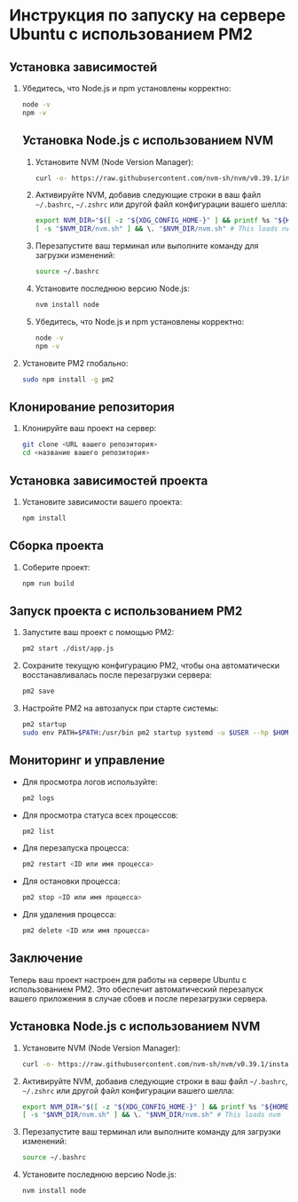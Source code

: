 # Инструкция по запуску на сервере Ubuntu с использованием PM2

## Установка зависимостей

1. Убедитесь, что Node.js и npm установлены корректно:
    ```bash
    node -v
    npm -v
    ```
    ## Установка Node.js с использованием NVM

    1. Установите NVM (Node Version Manager):
        ```bash
        curl -o- https://raw.githubusercontent.com/nvm-sh/nvm/v0.39.1/install.sh | bash
        ```

    2. Активируйте NVM, добавив следующие строки в ваш файл `~/.bashrc`, `~/.zshrc` или другой файл конфигурации вашего шелла:
        ```bash
        export NVM_DIR="$([ -z "${XDG_CONFIG_HOME-}" ] && printf %s "${HOME}/.nvm" || printf %s "${XDG_CONFIG_HOME}/nvm")"
        [ -s "$NVM_DIR/nvm.sh" ] && \. "$NVM_DIR/nvm.sh" # This loads nvm
        ```

    3. Перезапустите ваш терминал или выполните команду для загрузки изменений:
        ```bash
        source ~/.bashrc
        ```

    4. Установите последнюю версию Node.js:
        ```bash
        nvm install node
        ```

    5. Убедитесь, что Node.js и npm установлены корректно:
        ```bash
        node -v
        npm -v
        ```

2. Установите PM2 глобально:
    ```bash
    sudo npm install -g pm2
    ```

## Клонирование репозитория

1. Клонируйте ваш проект на сервер:
    ```bash
    git clone <URL вашего репозитория>
    cd <название вашего репозитория>
    ```

## Установка зависимостей проекта

1. Установите зависимости вашего проекта:
    ```bash
    npm install
    ```

## Сборка проекта

1. Соберите проект:
    ```bash
    npm run build
    ```

## Запуск проекта с использованием PM2

1. Запустите ваш проект с помощью PM2:
    ```bash
    pm2 start ./dist/app.js
    ```

2. Сохраните текущую конфигурацию PM2, чтобы она автоматически восстанавливалась после перезагрузки сервера:
    ```bash
    pm2 save
    ```

3. Настройте PM2 на автозапуск при старте системы:
    ```bash
    pm2 startup
    sudo env PATH=$PATH:/usr/bin pm2 startup systemd -u $USER --hp $HOME
    ```

## Мониторинг и управление

- Для просмотра логов используйте:
    ```bash
    pm2 logs
    ```

- Для просмотра статуса всех процессов:
    ```bash
    pm2 list
    ```

- Для перезапуска процесса:
    ```bash
    pm2 restart <ID или имя процесса>
    ```

- Для остановки процесса:
    ```bash
    pm2 stop <ID или имя процесса>
    ```

- Для удаления процесса:
    ```bash
    pm2 delete <ID или имя процесса>
    ```

## Заключение

Теперь ваш проект настроен для работы на сервере Ubuntu с использованием PM2. Это обеспечит автоматический перезапуск вашего приложения в случае сбоев и после перезагрузки сервера.
## Установка Node.js с использованием NVM

1. Установите NVM (Node Version Manager):
    ```bash
    curl -o- https://raw.githubusercontent.com/nvm-sh/nvm/v0.39.1/install.sh | bash
    ```

2. Активируйте NVM, добавив следующие строки в ваш файл `~/.bashrc`, `~/.zshrc` или другой файл конфигурации вашего шелла:
    ```bash
    export NVM_DIR="$([ -z "${XDG_CONFIG_HOME-}" ] && printf %s "${HOME}/.nvm" || printf %s "${XDG_CONFIG_HOME}/nvm")"
    [ -s "$NVM_DIR/nvm.sh" ] && \. "$NVM_DIR/nvm.sh" # This loads nvm
    ```

3. Перезапустите ваш терминал или выполните команду для загрузки изменений:
    ```bash
    source ~/.bashrc
    ```

4. Установите последнюю версию Node.js:
    ```bash
    nvm install node
    ```